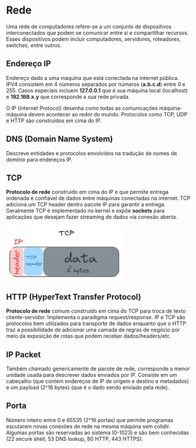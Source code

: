 # Rede
Uma rede de computadores refere-se a um conjunto de dispositivos interconectados que podem se comunicar entre si e compartilhar recursos. Esses dispositivos podem incluir computadores, servidores, roteadores, switches, entre outros.

## Endereço IP
Endereço dado a uma máquina que está conectada na internet pública. IPV4 consistem em 4 números separados por números (**a.b.c.d**) entre 0 e 255. Casos especiais incluem **127.0.0.1** que é sua máquina local (localhost) e **192.168.x.y** que corresponde a sua rede privada.

O IP (internet Protocol) desenha como todas as comunicações máquina-máquina devem acontecer ao redor do mundo. Protocolos como TCP, UDP e HTTP são construídos em cima do IP.

## DNS (Domain Name System)
Descreve entidades e protocolos envolvidos na tradução de nomes de domínio para endereços IP.

## TCP
**Protocolo de rede** construído em cima do IP e que permite entrega ordenada e confiável de dados entre máquinas conectadas na internet. TCP adiciona um TCP header dentro pacote IP para garantir a entrega. Geralmente TCP é implementado no kernel e expõe **sockets** para aplicações que desejam fazer streaming de dados via conexão aberta.

![TCP/IP](./imgs/tcp-ip.png "TCP/IP")

## HTTP (HyperText Transfer Protocol)
**Protocolo de rede** comum construído em cima do TCP para troca de texto cliente-servidor. Implementa o paradigma request/response. IP e TCP são protocolos bem utilizados para transporte de dados enquanto que o HTTP traz a possibilidade de adicionar uma camada de regras de negócio por meio da exposição de rotas que podem receber dados/headers/etc.


## IP Packet
Também chamado genericamente de pacote de rede, corresponde a menor unidade usada para descrever dados enviados por IP. Consiste em um cabeçalho (que contém endereços de IP de origem e destino e metadados) e um payload (2^16 bytes) (que é o dado sendo enviado pela rede).


## Porta
Número inteiro entre 0 e 65535 (2^16 portas) que permite programas escutarem novas conexões de rede na mesma máquina sem colidir. Algumas portas são reservadas ao sistema (0-1023) e são bem conhecidas (22 secure shell, 53 DNS lookup, 80 HTTP, 443 HTTPS).
